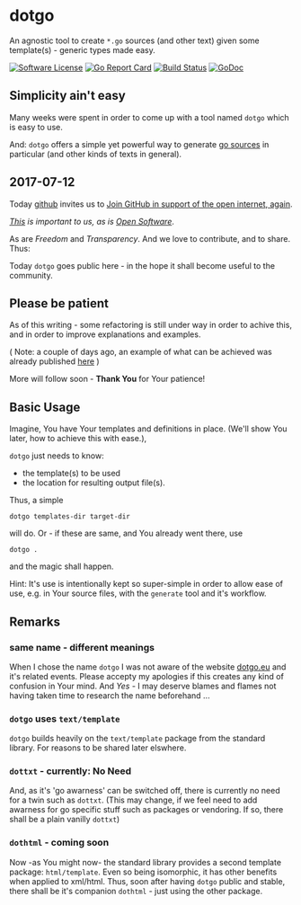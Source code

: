# dotgo
An agnostic tool to create `*.go` sources (and other text) given some template(s) - generic types made easy.

[![Software License](https://img.shields.io/badge/license-MIT-brightgreen.svg?style=flat-square)](LICENSE.md)
[![Go Report Card](https://goreportcard.com/badge/github.com/GoLangsam/dotgo)](https://goreportcard.com/report/github.com/GoLangsam/dotgo)
[![Build Status](https://travis-ci.org/GoLangsam/dotgo.svg?branch=master)](https://travis-ci.org/GoLangsam/dotgo)
[![GoDoc](https://godoc.org/github.com/GoLangsam/dotgo?status.svg)](https://godoc.org/github.com/GoLangsam/dotgo)

## Simplicity ain't easy

Many weeks were spent in order to come up with a tool named `dotgo` which is easy to use.

And: `dotgo` offers a simple yet powerful way to generate [go sources](https://golang.org) in particular (and other kinds of texts in general).

## 2017-07-12
Today [github](https://github.com/) invites us to [Join GitHub in support of the open internet, again](https://github.com/blog/2396-join-github-in-support-of-the-open-internet-again).

*[This](https://www.battleforthenet.com/) is important to us, as is [Open Software](http://www.OpenSoftware.org/)*.

As are *Freedom* and *Transparency*. And we love to contribute, and to share. Thus:

Today `dotgo` goes public here - in the hope it shall become useful to the community.

## Please be patient
As of this writing - some refactoring is still under way in order to achive this, and in order to improve explanations and examples.

( Note: a couple of days ago, an example of what can be achieved was already published [here](https://github.com/GoLangsam/AnyType) )

More will follow soon - **Thank You** for Your patience!

## Basic Usage
Imagine, You have Your templates and definitions in place. (We'll show You later, how to achieve this with ease.), 

`dotgo` just needs to know:
- the template(s) to be used
- the location for resulting output file(s).

Thus, a simple 

	dotgo templates-dir target-dir

will do. Or - if these are same, and You already went there, use

	dotgo .

and the magic shall happen.

Hint: It's use is intentionally kept so super-simple in order to allow ease of use, e.g. in Your source files, with the `generate` tool and it's workflow.

## Remarks

### same name - different meanings
When I chose the name `dotgo` I was not aware of the website [dotgo.eu](https://www.dotgo.eu/) and it's related events.
Please accepty my apologies if this creates any kind of confusion in Your mind.
And *Yes* - I may deserve blames and flames not having taken time to research the name beforehand ...

### `dotgo` uses `text/template`
`dotgo` builds heavily on the `text/template` package from the standard library. For reasons to be shared later elswhere.

### `dottxt` - currently: No Need
And, as it's 'go awarness' can be switched off, there is currently no need for a twin such as `dottxt`.
(This may change, if we feel need to add awarness for go specific stuff such as packages or vendoring. If so, there shall be a plain vanilly `dottxt`)

### `dothtml` - coming soon
Now -as You might now- the standard library provides a second template package: `html/template`. Even so being isomorphic, it has other benefits when applied to xml/html.
Thus, soon after having `dotgo` public and stable, there shall be it's companion `dothtml` - just using the other package.
